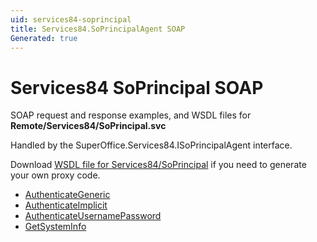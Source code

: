 ```yaml
---
uid: services84-soprincipal
title: Services84.SoPrincipalAgent SOAP
Generated: true
---
```


# Services84 SoPrincipal SOAP

SOAP request and response examples, and WSDL files for **Remote/Services84/SoPrincipal.svc**

Handled by the <see cref="T:SuperOffice.Services84.ISoPrincipalAgent">SuperOffice.Services84.ISoPrincipalAgent</see> interface.



Download [WSDL file for Services84/SoPrincipal](../Services84-SoPrincipal.md) if you need to generate your own proxy code.

* [AuthenticateGeneric](AuthenticateGeneric.md)
* [AuthenticateImplicit](AuthenticateImplicit.md)
* [AuthenticateUsernamePassword](AuthenticateUsernamePassword.md)
* [GetSystemInfo](GetSystemInfo.md)
